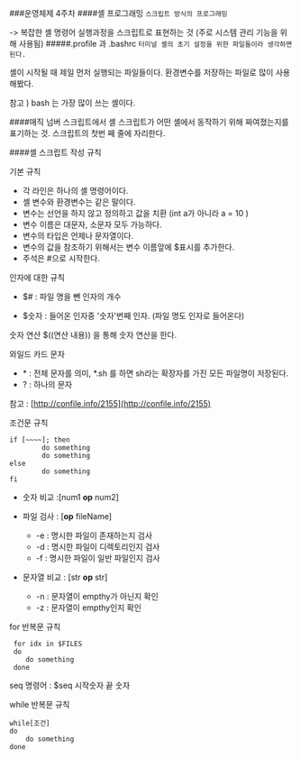 ###운영체제 4주차 
####셸 프로그래밍 
`스크립트 방식의 프로그래밍`

-> 복잡한 셸 명령어 실행과정을 스크립트로 표현하는 것 (주로 시스템 관리 기능을 위해 사용됨)
#####.profile 과 .bashrc 
`터미널 셸의 초기 설정을 위한 파일들이라 생각하면 된다.`

셸이 시작될 때 제일 먼저 실행되는 파일들이다. 환경변수를 저장하는 파일로 많이 사용해봤다.

참고 ) bash 는 가장 많이 쓰는 셸이다.  

####매직 넘버 
스크립트에서 셸 스크립트가 어떤 셸에서 동작하기 위해 짜여졌는지를 표기하는 것. 스크립트의 첫번 째 줄에 자리한다.

####셸 스크립트 작성 규칙 

기본 규칙 

- 각 라인은 하나의 셸 명령어이다. 
- 셸 변수와 환경변수는 같은 말이다. 
- 변수는 선언을 하지 않고 정의하고 값을 치환 (int a가 아니라 a = 10 )
- 변수 이름은 대문자, 소문자 모두 가능하다. 
- 변수의 타입은 언제나 문자열이다.
- 변수의 값을 참조하기 위해서는 변수 이름앞에 $표시를 추가한다. 
- 주석은 #으로 시작한다. 

인자에 대한 규칙 

- $# : 파일 명을 뺀 인자의 개수
 
- $숫자 : 들어온 인자중 '숫자'번째 인자. (파일 명도 인자로 들어온다)
  
숫자 연산 
$((연산 내용)) 을 통해 숫자 연산을 한다. 

와일드 카드 문자 

- \* : 전체 문자를 의미, *.sh 를 하면 sh라는 확장자를 가진 모든 파일명이 저장된다. 
- ? : 하나의 문자

참고 : [http://confile.info/2155](http://confile.info/2155)

조건문 규칙 
    
    if [~~~~]; then 
    		do something
    		do something
    else 
    		do something
   	fi
    
- 숫자 비교 :[num1 __op__ num2]

- 파일 검사 : [__op__ fileName]
	-  -e : 명시한 파일이 존재하는지 검사
	- -d : 명시한 파일이 디렉토리인지 검사
	- -f : 명시한 파일이 일반 파일인지 검사 
- 문자열 비교 : [str __op__ str]
 	- -n : 문자열이 empthy가 아닌지 확인 
 	- -z : 문자열이 empthy인지 확인 
 	
 for 반복문 규칙 
 
     for idx in $FILES
     do
     	do something
     done
     
seq 명령어 : $seq 시작숫자 끝 숫자 


while 반복문 규칙 

	while[조건]
	do 
		do something
	done
